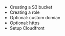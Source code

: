 
* Creating a S3 bucket
* Creating a role
* Optional: custom domian
* Optional: https
* Setup Cloudfront

